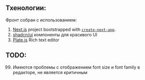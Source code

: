 ## Тхенологии:

Фронт собран с использованием:

1. [Next.js](https://nextjs.org/) project bootstrapped with [`create-next-app`](https://github.com/vercel/next.js/tree/canary/packages/create-next-app).
2. [shadcn/ui](https://ui.shadcn.com/) компоненты для красивого UI
3. [Plate.js](https://platejs.org/) Rich text editor

## TODO:


99. Имеются проблемы с отображением font size и font family в редакторе, не является критичным 

